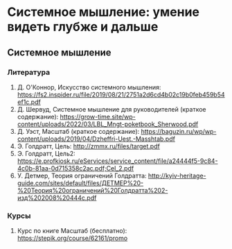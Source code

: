 # Системное мышление: умение видеть глубже и дальше

## Системное мышление

### Литература
1. Д. О'Коннор, Искусство системного мышления: https://fs2.inspider.ru/file/2019/08/21/2751a2d6cd4b02c19b0feb459b54ef1c.pdf
2. Д. Шервуд, Системное мышление для руководителей (краткое содержание): https://grow-time.site/wp-content/uploads/2022/03/LBL_Mngt-poketbook_Sherwood.pdf
3. Д. Уэст, Масштаб (краткое содержание): https://baguzin.ru/wp/wp-content/uploads/2019/04/Dzheffri-Uest.-Masshtab.pdf
4. Э. Голдратт, Цель: http://zmmx.ru/files/target.pdf
5. Э. Голдратт, Цель2: https://e.profkiosk.ru/eServices/service_content/file/a24444f5-9c84-4c0b-81aa-0d715358c2ac.pdf;Cel_2.pdf
6. У. Детмер, Теория ограничений Голдратта: http://kyiv-heritage-guide.com/sites/default/files/ДЕТМЕР%20-%20Теория%20ограничений%20Голдратта%202-изд%202008%20444с.pdf

### Курсы
1. Курс по книге Масштаб (бесплатно): https://stepik.org/course/62161/promo
